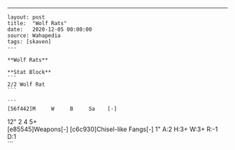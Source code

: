 ---
    layout: post
    title:  "Wolf Rats"
    date:   2020-12-05 00:00:00
    source: Wahapedia
    tags: [skaven]
    ---
    
    **Wolf Rats**
    
    **Stat Block**
    ```
    2/2 Wolf Rat
    ```
    
    ```
    [56f442]M     W     B     Sa    [-]
12"   2     4     5+    
[e85545]Weapons[-]
[c6c930]Chisel-like Fangs[-]
1"     A:2    H:3+   W:3+   R:-1   D:1   
    ```
    
    
    